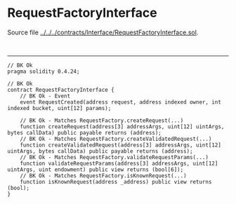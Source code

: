 # RequestFactoryInterface

Source file [../../../contracts/Interface/RequestFactoryInterface.sol](../../../contracts/Interface/RequestFactoryInterface.sol).

<br />

<hr />

```solidity
// BK Ok
pragma solidity 0.4.24;

// BK Ok
contract RequestFactoryInterface {
    // BK Ok - Event
    event RequestCreated(address request, address indexed owner, int indexed bucket, uint[12] params);

    // BK Ok - Matches RequestFactory.createRequest(...)
    function createRequest(address[3] addressArgs, uint[12] uintArgs, bytes callData) public payable returns (address);
    // BK Ok - Matches RequestFactory.createValidatedRequest(...)
    function createValidatedRequest(address[3] addressArgs, uint[12] uintArgs, bytes callData) public payable returns (address);
    // BK Ok - Matches RequestFactory.validateRequestParams(...)
    function validateRequestParams(address[3] addressArgs, uint[12] uintArgs, uint endowment) public view returns (bool[6]);
    // BK Ok - Matches RequestFactory.isKnownRequest(...)
    function isKnownRequest(address _address) public view returns (bool);
}

```
